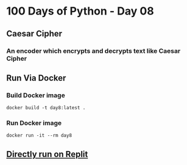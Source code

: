 # 100 Days of Python - Day 08

## Caesar Cipher

### An encoder which encrypts and decrypts text like Caesar Cipher

## Run Via Docker

### Build Docker image

`docker build -t day8:latest .`

### Run Docker image

`docker run -it --rm day8`

## [Directly run on Replit](https://replit.com/@syaseendev/Day-08-Caesar-Cipher)
